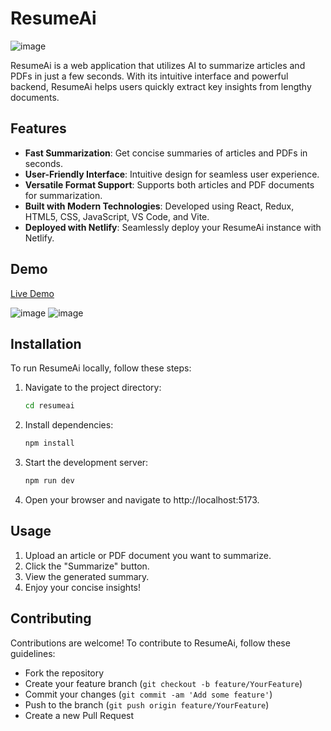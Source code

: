 # ResumeAi

![image](https://github.com/joaomarcosjova/resumeai/assets/89745621/dc4f19a9-f51a-40b7-b2b7-efbe540fe797)


ResumeAi is a web application that utilizes AI to summarize articles and PDFs in just a few seconds. With its intuitive interface and powerful backend, ResumeAi helps users quickly extract key insights from lengthy documents.


## Features

- **Fast Summarization**: Get concise summaries of articles and PDFs in seconds.
- **User-Friendly Interface**: Intuitive design for seamless user experience.
- **Versatile Format Support**: Supports both articles and PDF documents for summarization.
- **Built with Modern Technologies**: Developed using React, Redux, HTML5, CSS, JavaScript, VS Code, and Vite.
- **Deployed with Netlify**: Seamlessly deploy your ResumeAi instance with Netlify.

## Demo

[Live Demo](https://resumeai.netlify.app)

![image](https://github.com/joaomarcosjova/resumeai/assets/89745621/54b3e984-8a8b-45aa-bba5-d5720b976bb4)
![image](https://github.com/joaomarcosjova/resumeai/assets/89745621/cdcb98bd-c0db-401e-a00a-86301cb6aaf8)


## Installation

To run ResumeAi locally, follow these steps:

1. Navigate to the project directory:
    ```bash
    cd resumeai
    ```

2. Install dependencies:
    ```bash
    npm install
    ```

3. Start the development server:
    ```bash
    npm run dev
    ```

4. Open your browser and navigate to http://localhost:5173.

## Usage

1. Upload an article or PDF document you want to summarize.
2. Click the "Summarize" button.
3. View the generated summary.
4. Enjoy your concise insights!

## Contributing

Contributions are welcome! To contribute to ResumeAi, follow these guidelines:

- Fork the repository
- Create your feature branch (`git checkout -b feature/YourFeature`)
- Commit your changes (`git commit -am 'Add some feature'`)
- Push to the branch (`git push origin feature/YourFeature`)
- Create a new Pull Request


